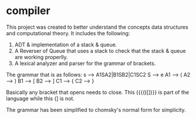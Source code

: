 # compiler

This project was created to better understand the concepts data structures and computational theory. 
It includes the following:
1. ADT & implementation of a stack & queue.
2. A Reverser of Queue that uses a stack to check that the stack & queue are working properlly. 
3. A lexical analyzer and parser for the grammar of brackets. 

The grammar that is as follows:
s --> A1SA2|B1SB2|C1SC2
S --> e
A1 --> (
A2 --> )
B1 --> [
B2 --> ]
C1 --> {
C2 --> }

Basically any bracket that opens needs to close. This {{{()[]}}} is part of the language while this {] is not. 

The grammar has been simplified to chomsky's normal form for simplicity. 
